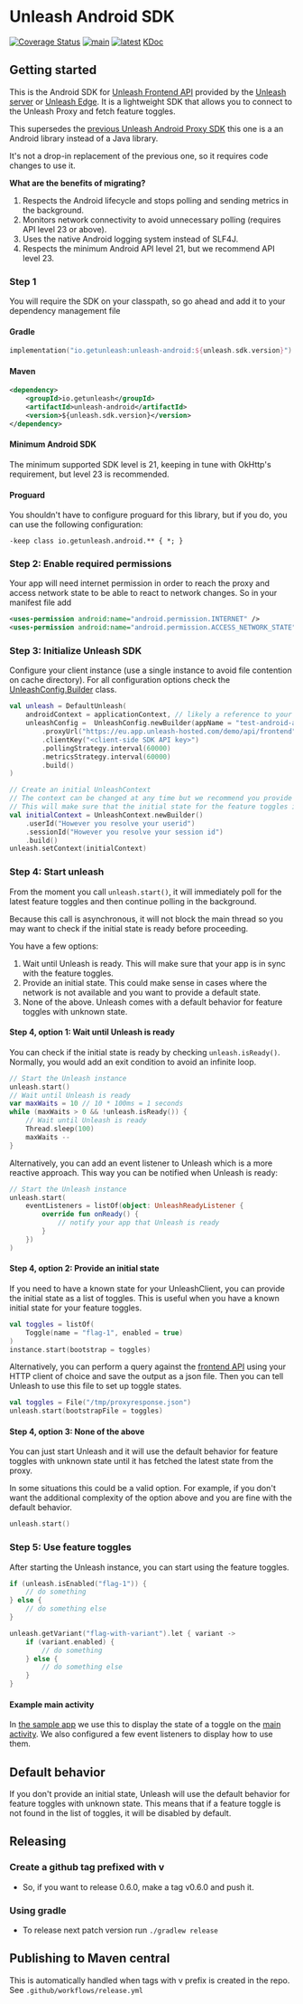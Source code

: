 # Unleash Android SDK
[![Coverage Status](https://coveralls.io/repos/github/Unleash/unleash-android/badge.svg?branch=main)](https://coveralls.io/github/Unleash/unleash-android?branch=main)
[![main](https://github.com/Unleash/unleash-android/actions/workflows/build.yaml/badge.svg)](https://github.com/Unleash/unleash-android/actions/workflows/build.yaml)
[![latest](https://badgen.net/maven/v/maven-central/io.getunleash/unleash-android)](https://search.maven.org/search?q=g:io.getunleash%20AND%20a:unleash-android)
[KDoc](https://unleash.github.io/unleash-android)

## Getting started

This is the Android SDK for [Unleash Frontend API](https://docs.getunleash.io/reference/front-end-api) provided by the [Unleash server](https://github.com/Unleash/unleash) or [Unleash Edge](https://github.com/Unleash/unleash-edge). It is a lightweight SDK that allows you to connect to the Unleash Proxy and fetch feature toggles.

This supersedes the [previous Unleash Android Proxy SDK](https://github.com/Unleash/unleash-android-proxy-sdk/) this one is a an Android library instead of a Java library. 

It's not a drop-in replacement of the previous one, so it requires code changes to use it.

**What are the benefits of migrating?**
1. Respects the Android lifecycle and stops polling and sending metrics in the background.
2. Monitors network connectivity to avoid unnecessary polling (requires API level 23 or above).
3. Uses the native Android logging system instead of SLF4J.
4. Respects the minimum Android API level 21, but we recommend API level 23.

### Step 1

You will require the SDK on your classpath, so go ahead and add it to your dependency management file

#### Gradle
```kotlin
implementation("io.getunleash:unleash-android:${unleash.sdk.version}")
```
#### Maven

```xml
<dependency>
    <groupId>io.getunleash</groupId>
    <artifactId>unleash-android</artifactId>
    <version>${unleash.sdk.version}</version>
</dependency>
```

#### Minimum Android SDK
The minimum supported SDK level is 21, keeping in tune with OkHttp's requirement, but level 23 is recommended.

#### Proguard
You shouldn't have to configure proguard for this library, but if you do, you can use the following configuration:

```proguard
-keep class io.getunleash.android.** { *; }
```

### Step 2: Enable required permissions

Your app will need internet permission in order to reach the proxy and access network state to be able to react to network changes. So in your manifest file add

```xml
<uses-permission android:name="android.permission.INTERNET" />
<uses-permission android:name="android.permission.ACCESS_NETWORK_STATE" />
```

### Step 3: Initialize Unleash SDK

Configure your client instance (use a single instance to avoid file contention on cache directory). 
For all configuration options check the [UnleashConfig.Builder](https://gh.getunleash.io/unleash-android/-unleash%20-android%20-s-d-k/io.getunleash.android/-unleash-config/-builder/index.html) class.
```kotlin
val unleash = DefaultUnleash(
    androidContext = applicationContext, // likely a reference to your Android application context
    unleashConfig =  UnleashConfig.newBuilder(appName = "test-android-app")
        .proxyUrl("https://eu.app.unleash-hosted.com/demo/api/frontend")
        .clientKey("<client-side SDK API key>")
        .pollingStrategy.interval(60000)
        .metricsStrategy.interval(60000)
        .build()
)

// Create an initial UnleashContext
// The context can be changed at any time but we recommend you provide sensible defaults at the start
// This will make sure that the initial state for the feature toggles is correct
val initialContext = UnleashContext.newBuilder()
    .userId("However you resolve your userid")
    .sessionId("However you resolve your session id")
    .build()
unleash.setContext(initialContext)
```

### Step 4: Start unleash
From the moment you call `unleash.start()`, it will immediately poll for the latest feature toggles and then continue polling in the background. 

Because this call is asynchronous, it will not block the main thread so you may want to check if the initial state is ready before proceeding.

You have a few options: 
1. Wait until Unleash is ready. This will make sure that your app is in sync with the feature toggles.
2. Provide an initial state. This could make sense in cases where the network is not available and you want to provide a default state.
3. None of the above. Unleash comes with a default behavior for feature toggles with unknown state.

#### Step 4, option 1: Wait until Unleash is ready

You can check if the initial state is ready by checking `unleash.isReady()`. Normally, you would add an exit condition to avoid an infinite loop.

```kotlin
// Start the Unleash instance
unleash.start()
// Wait until Unleash is ready
var maxWaits = 10 // 10 * 100ms = 1 seconds
while (maxWaits > 0 && !unleash.isReady()) {
    // Wait until Unleash is ready
    Thread.sleep(100)
    maxWaits --
}
```

Alternatively, you can add an event listener to Unleash which is a more reactive approach. This way you can be notified when Unleash is ready: 
```kotlin
// Start the Unleash instance
unleash.start(
    eventListeners = listOf(object: UnleashReadyListener {
        override fun onReady() {
            // notify your app that Unleash is ready
        }
    })
)
```

#### Step 4, option 2: Provide an initial state

If you need to have a known state for your UnleashClient, you can provide the initial state as a list of toggles. This is useful when you have a known initial state for your feature toggles. 

```kotlin
val toggles = listOf(
    Toggle(name = "flag-1", enabled = true)
)
instance.start(bootstrap = toggles)
```

Alternatively, you can perform a query against the [frontend API](https://docs.getunleash.io/reference/front-end-api) using your HTTP client of choice and save the output as a json file. Then you can tell Unleash to use this file to set up toggle states.

```kotlin
val toggles = File("/tmp/proxyresponse.json")
unleash.start(bootstrapFile = toggles)
```

#### Step 4, option 3: None of the above
You can just start Unleash and it will use the default behavior for feature toggles with unknown state until it has fetched the latest state from the proxy.

In some situations this could be a valid option. For example, if you don't want the additional complexity of the option above and you are fine with the default behavior.

```kotlin
unleash.start()
```

### Step 5: Use feature toggles
After starting the Unleash instance, you can start using the feature toggles. 

```kotlin
if (unleash.isEnabled("flag-1")) {
    // do something
} else {
    // do something else
}

unleash.getVariant("flag-with-variant").let { variant ->
    if (variant.enabled) {
        // do something
    } else {
        // do something else
    }
}
```

#### Example main activity
In [the sample app](app/src/main/java/io/getunleash/unleashandroid/TestApplication.kt) we use this to display the state of a toggle on the [main activity](app/src/main/java/io/getunleash/unleashandroid/MainActivity.kt). We also configured a few event listeners to display how to use them.


## Default behavior
If you don't provide an initial state, Unleash will use the default behavior for feature toggles with unknown state. This means that if a feature toggle is not found in the list of toggles, it will be disabled by default.

## Releasing

### Create a github tag prefixed with v
- So, if you want to release 0.6.0, make a tag v0.6.0 and push it.

### Using gradle
- To release next patch version run `./gradlew release`

## Publishing to Maven central
This is automatically handled when tags with v prefix is created in the repo. See `.github/workflows/release.yml`

